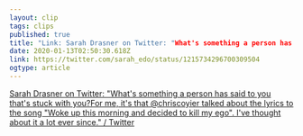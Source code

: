 ```yaml
---
layout: clip 
tags: clips 
published: true 
title: "Link: Sarah Drasner on Twitter: "What's something a person has said to you that's stuck with you?For me, it's that @chriscoyier talked about the lyrics to the song "Woke up this morning and decided to kill my ego". I've thought about it a lot ever since." / Twitter" 
date: 2020-01-13T02:50:30.618Z 
link: https://twitter.com/sarah_edo/status/1215734296700309504 
ogtype: article 
---
```

[Sarah Drasner on Twitter: "What's something a person has said to you that's stuck with you?For me, it's that @chriscoyier talked about the lyrics to the song "Woke up this morning and decided to kill my ego". I've thought about it a lot ever since." / Twitter](https://twitter.com/sarah_edo/status/1215734296700309504) 
